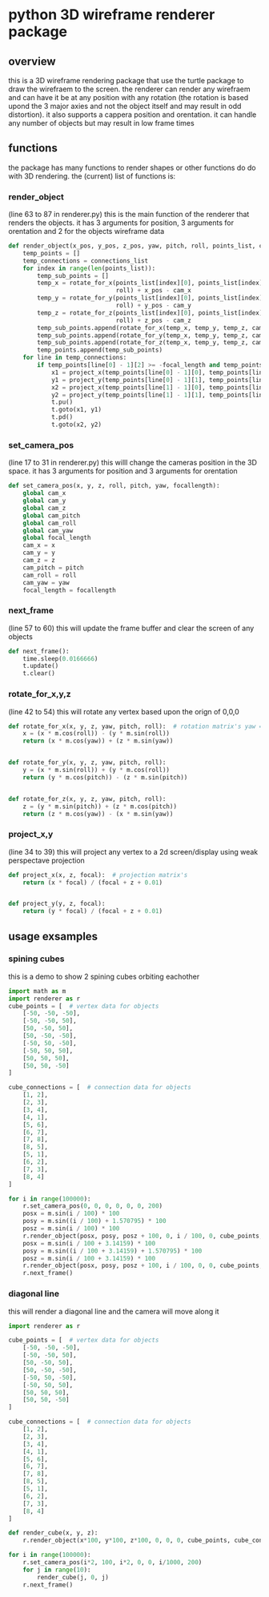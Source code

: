 # python 3D wireframe renderer package
## overview
this is a 3D wireframe rendering package that use the turtle package to draw the wirefraem to the screen. the renderer can render any wirefraem and can have it be at any position with any rotation (the rotation is based upond the 3 major axies and not the object itself and may result in odd distortion). it also supports a cappera position and orentation. it can handle any number of objects but may result in low frame times
## functions
the package has many functions to render shapes or other functions do do with 3D rendering.
the (current) list of functions is:
### render_object
(line 63 to 87 in renderer.py)
this is the main function of the renderer that renders the objects. it has 3 arguments for position, 3 arguments for orentation and 2 for the objects wireframe data 
```py
def render_object(x_pos, y_pos, z_pos, yaw, pitch, roll, points_list, connections_list):  # object renderer
    temp_points = []
    temp_connections = connections_list
    for index in range(len(points_list)):
        temp_sub_points = []
        temp_x = rotate_for_x(points_list[index][0], points_list[index][1], points_list[index][2], yaw, pitch,
                              roll) + x_pos - cam_x
        temp_y = rotate_for_y(points_list[index][0], points_list[index][1], points_list[index][2], yaw, pitch,
                              roll) + y_pos - cam_y
        temp_z = rotate_for_z(points_list[index][0], points_list[index][1], points_list[index][2], yaw, pitch,
                              roll) + z_pos - cam_z
        temp_sub_points.append(rotate_for_x(temp_x, temp_y, temp_z, cam_yaw, cam_pitch, cam_roll))
        temp_sub_points.append(rotate_for_y(temp_x, temp_y, temp_z, cam_yaw, cam_pitch, cam_roll))
        temp_sub_points.append(rotate_for_z(temp_x, temp_y, temp_z, cam_yaw, cam_pitch, cam_roll))
        temp_points.append(temp_sub_points)
    for line in temp_connections:
        if temp_points[line[0] - 1][2] >= -focal_length and temp_points[line[1] - 1][2] >= -focal_length:
            x1 = project_x(temp_points[line[0] - 1][0], temp_points[line[0] - 1][2], focal_length)
            y1 = project_y(temp_points[line[0] - 1][1], temp_points[line[0] - 1][2], focal_length)
            x2 = project_x(temp_points[line[1] - 1][0], temp_points[line[1] - 1][2], focal_length)
            y2 = project_y(temp_points[line[1] - 1][1], temp_points[line[1] - 1][2], focal_length)
            t.pu()
            t.goto(x1, y1)
            t.pd()
            t.goto(x2, y2)
```
### set_camera_pos
(line 17 to 31 in renderer.py) this willl change the cameras position in the 3D space. it has 3 arguments for position and 3 arguments for orentation
```py
def set_camera_pos(x, y, z, roll, pitch, yaw, focallength):
    global cam_x
    global cam_y
    global cam_z
    global cam_pitch
    global cam_roll
    global cam_yaw
    global focal_length
    cam_x = x
    cam_y = y
    cam_z = z
    cam_pitch = pitch
    cam_roll = roll
    cam_yaw = yaw
    focal_length = focallength
```
### next_frame
(line 57 to 60) this will update the frame buffer and clear the screen of any objects
```py
def next_frame():
    time.sleep(0.0166666)
    t.update()
    t.clear()
```
### rotate_for_x,y,z
(line 42 to 54) this will rotate any vertex based upon the orign of 0,0,0 
```py
def rotate_for_x(x, y, z, yaw, pitch, roll):  # rotation matrix's yaw = y axis, pitch = x axis, roll = y axis
    x = (x * m.cos(roll)) - (y * m.sin(roll))
    return (x * m.cos(yaw)) + (z * m.sin(yaw))


def rotate_for_y(x, y, z, yaw, pitch, roll):
    y = (x * m.sin(roll)) + (y * m.cos(roll))
    return (y * m.cos(pitch)) - (z * m.sin(pitch))


def rotate_for_z(x, y, z, yaw, pitch, roll):
    z = (y * m.sin(pitch)) + (z * m.cos(pitch))
    return (z * m.cos(yaw)) - (x * m.sin(yaw))
```
### project_x,y
(line 34 to 39) this will project any vertex to a 2d screen/display using weak perspectave projection
```py
def project_x(x, z, focal):  # projection matrix's
    return (x * focal) / (focal + z + 0.01)


def project_y(y, z, focal):
    return (y * focal) / (focal + z + 0.01)
```
## usage exsamples
### spining cubes
this is a demo to show 2 spining cubes orbiting eachother 
```py
import math as m
import renderer as r
cube_points = [  # vertex data for objects
    [-50, -50, -50],
    [-50, -50, 50],
    [50, -50, 50],
    [50, -50, -50],
    [-50, 50, -50],
    [-50, 50, 50],
    [50, 50, 50],
    [50, 50, -50]
]

cube_connections = [  # connection data for objects
    [1, 2],
    [2, 3],
    [3, 4],
    [4, 1],
    [5, 6],
    [6, 7],
    [7, 8],
    [8, 5],
    [5, 1],
    [6, 2],
    [7, 3],
    [8, 4]
]

for i in range(100000):
    r.set_camera_pos(0, 0, 0, 0, 0, 0, 200)
    posx = m.sin(i / 100) * 100
    posy = m.sin((i / 100) + 1.570795) * 100
    posz = m.sin(i / 100) * 100
    r.render_object(posx, posy, posz + 100, 0, i / 100, 0, cube_points, cube_connections)
    posx = m.sin(i / 100 + 3.14159) * 100
    posy = m.sin((i / 100 + 3.14159) + 1.570795) * 100
    posz = m.sin(i / 100 + 3.14159) * 100
    r.render_object(posx, posy, posz + 100, i / 100, 0, 0, cube_points, cube_connections)
    r.next_frame()
```
### diagonal line
this will render a diagonal line and the camera will move along it 
```py
import renderer as r

cube_points = [  # vertex data for objects
    [-50, -50, -50],
    [-50, -50, 50],
    [50, -50, 50],
    [50, -50, -50],
    [-50, 50, -50],
    [-50, 50, 50],
    [50, 50, 50],
    [50, 50, -50]
]

cube_connections = [  # connection data for objects
    [1, 2],
    [2, 3],
    [3, 4],
    [4, 1],
    [5, 6],
    [6, 7],
    [7, 8],
    [8, 5],
    [5, 1],
    [6, 2],
    [7, 3],
    [8, 4]
]

def render_cube(x, y, z):
    r.render_object(x*100, y*100, z*100, 0, 0, 0, cube_points, cube_connections)

for i in range(100000):
    r.set_camera_pos(i*2, 100, i*2, 0, 0, i/1000, 200)
    for j in range(10):
        render_cube(j, 0, j)
    r.next_frame()
```